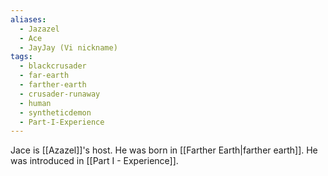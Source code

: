 ```yaml
---
aliases:
  - Jazazel
  - Ace
  - JayJay (Vi nickname)
tags:
  - blackcrusader
  - far-earth
  - farther-earth
  - crusader-runaway
  - human
  - syntheticdemon
  - Part-I-Experience
---
```

Jace is [[Azazel]]'s host. He was born in [[Farther Earth|farther earth]]. He was introduced in [[Part I - Experience]].
